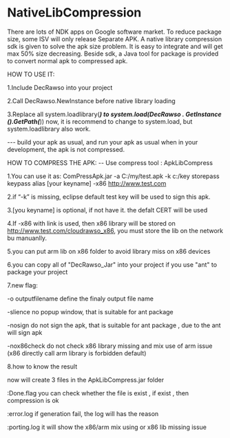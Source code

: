 ﻿NativeLibCompression
====================

There are lots of NDK apps on Google software market. To reduce package size, some ISV will only release Separate APK. A native library compression sdk is given to solve the apk size problem. It is easy to integrate and will get max 50% size decreasing. Beside sdk, a Java tool for package is provided to convert normal apk to compressed apk.

HOW TO USE IT:

1.Include DecRawso into your project

2.Call DecRawso.NewInstance before native library loading

3.Replace all system.loadlibrary(***) to system.load(DecRawso . GetInstance ().GetPath(***))
	now, it is recommend to change to system.load, but system.loadlibrary also work.

--- build your apk as usual, and run your apk as usual when in your development, the apk is not compressed.


HOW TO COMPRESS THE APK: -- Use compress tool : ApkLibCompress	

1.You can use it as:  ComPressApk.jar -a C:/my/test.apk -k c:/key storepass keypass alias [your keyname] -x86 http://www.test.com

2.if “-k” is missing, eclipse default test key will be used to sign this apk. 

3.[you keyname] is optional, if not have it. the defalt CERT will be used

4.If -x86 with link is used, then x86 library will be stored on http://www.test.com/cloudrawso_x86,   you must store the lib on the network bu manuanlly.

5.you can put arm lib on x86 folder to avoid library miss on x86 devices

6.you can copy all of "DecRawso_Jar" into your project if you use "ant" to package your project

7.new flag: 

  -o outputfilename      define the finaly output file name
  
  -slience               no popup window, that is suitable for ant package
  
  -nosign                do not sign the apk, that is suitable for ant package , due to the ant will sign apk
  
  -nox86check			 do not check x86 library missing and mix use of arm issue (x86 directly call arm library is forbidden default)
  
  
8.how to know the result

  now will create 3 files in the ApkLibCompress.jar folder
  
  :Done.flag  	you can check whether the file is exist , if exist , then compression is ok
  
  :error.log   	if generation fail, the log will has the reason
  
  :porting.log 	it will show the x86/arm mix using or x86 lib missing issue
  



